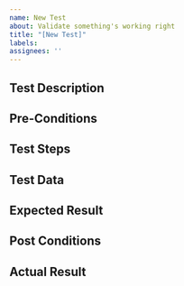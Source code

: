 ```yaml
---
name: New Test
about: Validate something's working right
title: "[New Test]"
labels:
assignees: ''
---
```

<!-- see https://www.coursera.org/articles/how-to-write-test-cases for more info on these fields --> 
## Test Description

## Pre-Conditions

## Test Steps

## Test Data

## Expected Result

## Post Conditions

## Actual Result
